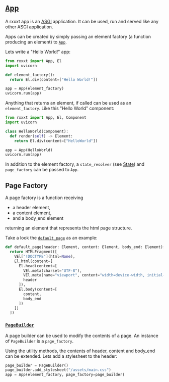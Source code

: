 # [`App`](./api.md#rxxxt.app.App)

A rxxxt app is an [ASGI](https://asgi.readthedocs.io/en/latest/specs/main.html) application. It can be used, run and served like any other ASGI application.

Apps can be created by simply passing an element factory (a function producing an element) to [`App`](./api.md#rxxxt.app.App).

Lets write a "Hello World!" app:
```python
from rxxxt import App, El
import uvicorn

def element_factory():
  return El.div(content=["Hello World!"])

app = App(element_factory)
uvicorn.run(app)
```

Anything that returns an element, if called can be used as an `element_factory`.
Like this "Hello World" component:

```python
from rxxxt import App, El, Component
import uvicorn

class HelloWorld(Component):
  def render(self) -> Element:
    return El.div(content=["HelloWorld"])

app = App(HelloWorld)
uvicorn.run(app)
```

In addition to the element factory, a `state_resolver` (see [State](./state.md)) and `page_factory` can be passed to `App`.

## Page Factory

A page factory is a function receiving

- a header element,
- a content element,
- and a body_end element

returning an element that represents the html page structure.

Take a look the [`default_page`](./api.md#rxxxt.page.default_page) as an example:
```python
def default_page(header: Element, content: Element, body_end: Element):
  return HTMLFragment([
    VEl["!DOCTYPE"](html=None),
    El.html(content=[
      El.head(content=[
        VEl.meta(charset="UTF-8"),
        VEl.meta(name="viewport", content="width=device-width, initial-scale=1.0"),
        header
      ]),
      El.body(content=[
        content,
        body_end
      ])
    ])
  ])
```

### [`PageBuilder`](./api.md#rxxxt.page.PageBuilder)
A page builder can be used to modify the contents of a page.
An instance of `PageBuilder` is a `page_factory`.

Using the utility methods, the contents of header, content and body_end can be extended.
Lets add a stylesheet to the header:
```python
page_builder = PageBuilder()
page_builder.add_stylesheet("/assets/main.css")
app = App(element_factory, page_factory=page_builder)
```
